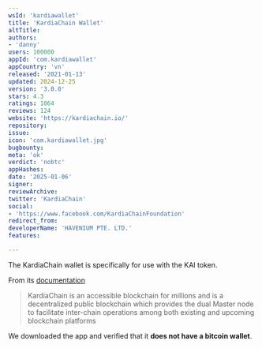 ```yaml
---
wsId: 'kardiawallet'
title: 'KardiaChain Wallet'
altTitle: 
authors:
- 'danny'
users: 100000
appId: 'com.kardiawallet'
appCountry: 'vn'
released: '2021-01-13'
updated: 2024-12-25
version: '3.0.0'
stars: 4.3
ratings: 1064
reviews: 124
website: 'https://kardiachain.io/'
repository: 
issue: 
icon: 'com.kardiawallet.jpg'
bugbounty: 
meta: 'ok'
verdict: 'nobtc'
appHashes: 
date: '2025-01-06'
signer: 
reviewArchive: 
twitter: 'KardiaChain'
social:
- 'https://www.facebook.com/KardiaChainFoundation'
redirect_from: 
developerName: 'HAVENIUM PTE. LTD.'
features: 

---
```


The KardiaChain wallet is specifically for use with the KAI token. 

From its [documentation](https://docs.kardiachain.io/docs/)

>KardiaChain is an accessible blockchain for millions and is a decentralized public blockchain which provides the dual Master node to facilitate inter-chain operations among both existing and upcoming blockchain platforms

We downloaded the app and verified that it **does not have a bitcoin wallet**. 

